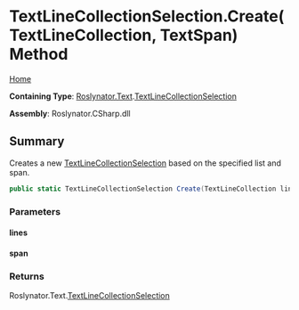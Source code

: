 # TextLineCollectionSelection\.Create\(TextLineCollection, TextSpan\) Method

[Home](../../../../README.md)

**Containing Type**: [Roslynator.Text](../../README.md)\.[TextLineCollectionSelection](../README.md)

**Assembly**: Roslynator\.CSharp\.dll

## Summary

Creates a new [TextLineCollectionSelection](../README.md) based on the specified list and span\.

```csharp
public static TextLineCollectionSelection Create(TextLineCollection lines, TextSpan span)
```

### Parameters

#### lines





#### span





### Returns

Roslynator\.Text\.[TextLineCollectionSelection](../README.md)

